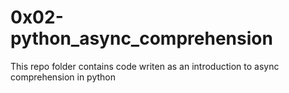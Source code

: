 # 0x02-python_async_comprehension

This repo folder contains code writen as an introduction to async comprehension
in python
